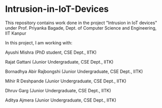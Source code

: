 # Intrusion-in-IoT-Devices

This repository contains work done in the project "Intrusion in IoT devices" under Prof. Priyanka Bagade, Dept. of Computer Science and Engineering, IIT Kanpur



In this project, I am working with:

Ayushi Mishra (PhD student, CSE Dept., IITK)

Rajat Gattani (Junior Undergraduate, CSE Dept., IITK)

Bornadhya Abir Rajbongshi (Junior Undergraduate, CSE Dept., IITK)

Mihir R Deshpande (Junior Undergraduate, CSE Dept., IITK)

Dhruv Garg (Junior Undergraduate, CSE Dept., IITK)

Aditya Ajmera (Junior Undergraduate, CSE Dept., IITK)
